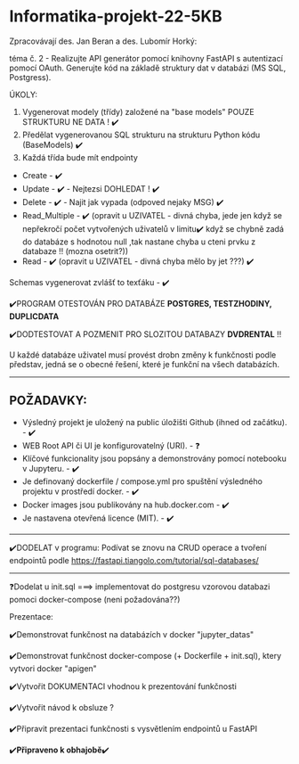 # Informatika-projekt-22-5KB

Zpracovávají des. Jan Beran a des. Lubomír Horký:

téma č. 2 - Realizujte API generátor pomocí knihovny FastAPI s autentizací pomocí OAuth. Generujte kód na základě struktury dat v databázi (MS SQL, Postgress).


ÚKOLY:
1) Vygenerovat modely (třídy) založené na "base models" POUZE STRUKTURU NE DATA ! ✔️
2) Předělat vygenerovanou SQL strukturu na strukturu Python kódu (BaseModels) ✔️
3) Každá třída bude mít endpointy
- Create - ✔️
- Update - ✔️ - Nejtezsi DOHLEDAT ! ✔️
- Delete - ✔️ - Najit jak vypada (odpoved nejaky MSG) ✔️
- Read_Multiple - ✔️ (opravit u UZIVATEL - divná chyba, jede jen když se nepřekročí počet vytvořených uživatelů v limitu✔️ když se chybně zadá do databáze s hodnotou null ,tak nastane chyba u cteni prvku z databaze !! (mozna osetrit?))
- Read - ✔️ (opravit u UZIVATEL - divná chyba mělo by jet ???) ✔️

Schemas vygenerovat zvlášť to texťáku - ✔️

✔️PROGRAM OTESTOVÁN PRO DATABÁZE **POSTGRES, TESTZHODINY, DUPLICDATA**


✔️DODTESTOVAT A POZMENIT PRO SLOZITOU DATABAZY **DVDRENTAL** !! 

U každé databáze uživatel musí provést drobn změny k funkčnosti podle představ, jedná se o obecné řešení, které je funkční na všech databázích.

-------------------------------------------------------------------------
POŽADAVKY:
--
- Výsledný projekt je uložený na public úložišti Github (ihned od začátku). - ✔️
- WEB Root API či UI je konfigurovatelný (URI). - ❓
- Klíčové funkcionality jsou popsány a demonstrovány pomocí notebooku v Jupyteru. - ✔️
- Je definovaný dockerfile / compose.yml pro spuštění výsledného projektu v prostředí docker. - ✔️
- Docker images jsou publikovány na hub.docker.com - ✔️
- Je nastavena otevřená licence (MIT). - ✔️

------------------------------------------------------------------------    
✔️DODELAT v programu:
Podívat se znovu na CRUD operace a tvoření endpointů podle https://fastapi.tiangolo.com/tutorial/sql-databases/

------------------------------------------------------------------------
❓Dodelat u init.sql ===> implementovat do postgresu vzorovou databazi pomoci docker-compose (neni požadována??)

Prezentace:

✔️Demonstrovat funkčnost na databázích v docker "jupyter_datas"

✔️Demonstrovat funkčnost docker-compose (+ Dockerfile + init.sql), ktery vytvori docker "apigen"

✔️Vytvořit DOKUMENTACI vhodnou k prezentování funkčnosti

✔️Vytvořit návod k obsluze ?

✔️Připravit prezentaci  funkčnosti s vysvětlením endpointů u FastAPI

✔️**Připraveno k obhajobě**✔️

